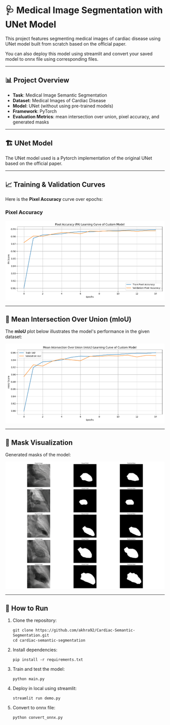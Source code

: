 # 🩺 Medical Image Segmentation with UNet Model

This project features segmenting medical images of cardiac disease using UNet model built from scratch based on the official paper.

You can also deploy this model using streamlit and convert your saved model to onnx file using corresponding files.

---

## 📊 Project Overview

- **Task**: Medical Image Semantic Segmentation
- **Dataset**: Medical Images of Cardiac Disease
- **Model**: UNet (without using pre-trained models)
- **Framework**: PyTorch
- **Evaluation Metrics**: mean intersection over union, pixel accuracy, and generated masks

---

## 🏗️ UNet Model

The UNet model used is a Pytorch implementation of the original UNet based on the official paper.

---

## 📈 Training & Validation Curves

Here is the **Pixel Accuracy** curve over epochs:

### Pixel Accuracy
![PA](plots/custom_pa_curve.png)

---

## 🧮 Mean Intersection Over Union (mIoU)

The **mIoU** plot below illustrates the model's performance in the given dataset:

![mIoU](plots/custom_iou_curve.png)

---

## 🧠 Mask Visualization

Generated masks of the model:

![Masks](inference_results/custom_inference_visualization.png)

---


## 🚀 How to Run

1. Clone the repository:
   
   ```
   git clone https://github.com/akhra92/Cardiac-Semantic-Segmentation.git
   cd cardiac-semantic-segmentation
   ```

3. Install dependencies:

   ```
   pip install -r requirements.txt
   ```
   
4. Train and test the model:

   ```
   python main.py
   ```

5. Deploy in local using streamlit:
   
   ```
   streamlit run demo.py
   ```

6. Convert to onnx file:
   
   ```
   python convert_onnx.py
   ```



